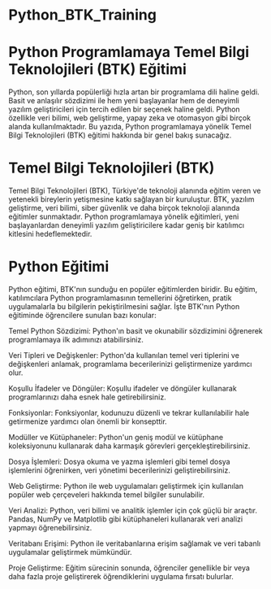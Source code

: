 # Python_BTK_Training

# Python Programlamaya Temel Bilgi Teknolojileri (BTK) Eğitimi
Python, son yıllarda popülerliği hızla artan bir programlama dili haline geldi. Basit ve anlaşılır sözdizimi ile hem yeni başlayanlar hem de deneyimli yazılım geliştiricileri için tercih edilen bir seçenek haline geldi. Python özellikle veri bilimi, web geliştirme, yapay zeka ve otomasyon gibi birçok alanda kullanılmaktadır. Bu yazıda, Python programlamaya yönelik Temel Bilgi Teknolojileri (BTK) eğitimi hakkında bir genel bakış sunacağız.

# Temel Bilgi Teknolojileri (BTK)
Temel Bilgi Teknolojileri (BTK), Türkiye'de teknoloji alanında eğitim veren ve yetenekli bireylerin yetişmesine katkı sağlayan bir kuruluştur. BTK, yazılım geliştirme, veri bilimi, siber güvenlik ve daha birçok teknoloji alanında eğitimler sunmaktadır. Python programlamaya yönelik eğitimleri, yeni başlayanlardan deneyimli yazılım geliştiricilere kadar geniş bir katılımcı kitlesini hedeflemektedir.

# Python Eğitimi
Python eğitimi, BTK'nın sunduğu en popüler eğitimlerden biridir. Bu eğitim, katılımcılara Python programlamasının temellerini öğretirken, pratik uygulamalarla bu bilgilerin pekiştirilmesini sağlar. İşte BTK'nın Python eğitiminde öğrencilere sunulan bazı konular:

Temel Python Sözdizimi: Python'ın basit ve okunabilir sözdizimini öğrenerek programlamaya ilk adımınızı atabilirsiniz.

Veri Tipleri ve Değişkenler: Python'da kullanılan temel veri tiplerini ve değişkenleri anlamak, programlama becerilerinizi geliştirmenize yardımcı olur.

Koşullu İfadeler ve Döngüler: Koşullu ifadeler ve döngüler kullanarak programlarınızı daha esnek hale getirebilirsiniz.

Fonksiyonlar: Fonksiyonlar, kodunuzu düzenli ve tekrar kullanılabilir hale getirmenize yardımcı olan önemli bir konsepttir.

Modüller ve Kütüphaneler: Python'un geniş modül ve kütüphane koleksiyonunu kullanarak daha karmaşık görevleri gerçekleştirebilirsiniz.

Dosya İşlemleri: Dosya okuma ve yazma işlemleri gibi temel dosya işlemlerini öğrenirken, veri yönetimi becerilerinizi geliştirebilirsiniz.

Web Geliştirme: Python ile web uygulamaları geliştirmek için kullanılan popüler web çerçeveleri hakkında temel bilgiler sunulabilir.

Veri Analizi: Python, veri bilimi ve analitik işlemler için çok güçlü bir araçtır. Pandas, NumPy ve Matplotlib gibi kütüphaneleri kullanarak veri analizi yapmayı öğrenebilirsiniz.

Veritabanı Erişimi: Python ile veritabanlarına erişim sağlamak ve veri tabanlı uygulamalar geliştirmek mümkündür.

Proje Geliştirme: Eğitim sürecinin sonunda, öğrenciler genellikle bir veya daha fazla proje geliştirerek öğrendiklerini uygulama fırsatı bulurlar.
